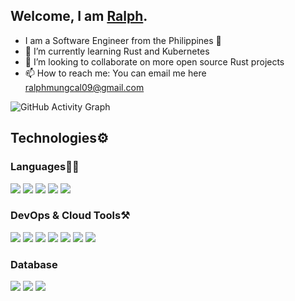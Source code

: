 ## Welcome, I am [Ralph](https://ralphmungcal.com).

- I am a Software Engineer from the Philippines 🤟
- 🌱 I’m currently learning Rust and Kubernetes
- 👯 I’m looking to collaborate on more open source Rust projects
- 📫 How to reach me: You can email me here ralphmungcal09@gmail.com


![GitHub Activity Graph](https://activity-graph.herokuapp.com/graph?username=asp143&theme=dracula&hide_border=true)

## Technologies⚙️

### Languages✍🏼

<img src="https://img.icons8.com/color/35/000000/javascript--v1.png"/> <img src="https://img.icons8.com/color/35/000000/c-plus-plus-logo.png"/> <img src="https://img.icons8.com/external-tal-revivo-tritone-tal-revivo/32/000000/external-rust-is-a-multi-paradigm-system-programming-language-logo-tritone-tal-revivo.png"/> <img src="https://img.icons8.com/color/32/000000/nodejs.png"/> <img src="https://img.icons8.com/offices/16/000000/react.png"/>

### DevOps & Cloud Tools⚒️

<img src="https://img.icons8.com/fluency/35/000000/visual-studio-code-2019.png"/> <img src="https://img.icons8.com/color/48/000000/amazon-web-services.png"/> <img src="https://img.icons8.com/color/35/000000/google-cloud.png"/> <img src="https://img.icons8.com/color/35/000000/git.png"/> <img src="https://img.icons8.com/color/35/000000/github.png"/> <img src="https://img.icons8.com/fluency/48/000000/docker.png"/> <img src="https://img.icons8.com/color/48/000000/kubernetes.png"/>

### Database
<img src="https://img.icons8.com/ios-filled/50/000000/mysql.png"/> <img src="https://img.icons8.com/color/48/000000/mongodb.png"/> <img src="https://img.icons8.com/color/48/000000/redis.png"/>
